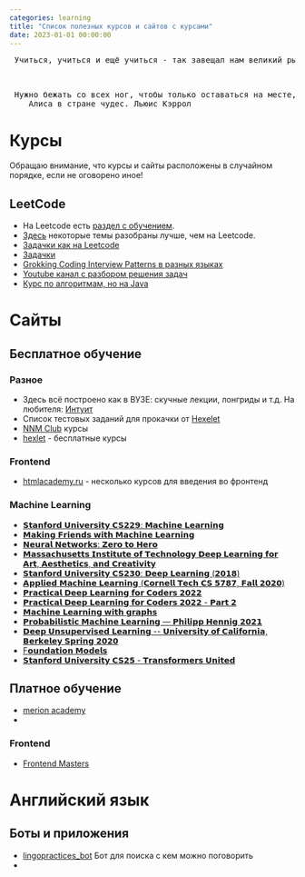 ```yaml
---
categories: learning
title: "Список полезных курсов и сайтов с курсами"
date: 2023-01-01 00:00:00
---
```


<pre>
 Учиться, учиться и ещё учиться - так завещал нам великий рынок!
</pre>

<br>

<pre>
 Нужно бежать со всех ног, чтобы только оставаться на месте, а чтобы куда-то попасть, надо бежать как минимум вдвое быстрее!
    Алиса в стране чудес. Льюис Кэррол
</pre>

# Курсы 

Обращаю внимание, что курсы и сайты расположены в случайном порядке, если не оговорено иное!

## LeetCode
* На Leetcode есть [раздел с обучением](https://leetcode.com/explore/learn/).
* [Здесь](https://labuladong.gitbook.io/algo-en/iii.-algorithmic-thinking/detailedbinarysearch) некоторые темы разобраны лучше, чем на Leetcode.
* [Задачки как на Leetcode](https://seanprashad.com/leetcode-patterns/)
* [Задачки](https://www.teamblind.com/post/New-Year-Gift---Curated-List-of-Top-100-LeetCode-Questions-to-Save-Your-Time-OaM1orEU)
* [Grokking Coding Interview Patterns в разных языках](https://www.educative.io/courses/grokking-the-coding-interview)
* [Youtube канал с разбором решения задач](https://www.youtube.com/c/neetcode)
* [Курс по алгоритмам, но на Java](https://www.coursera.org/learn/algorithms-part1#syllabus)

# Сайты

## Бесплатное обучение

### Разное

* Здесь всё построено как в ВУЗЕ: скучные лекции, лонгриды и т.д. На любителя: [Интуит](https://intuit.ru/i)
* Список тестовых заданий для прокачки от [Hexelet](https://github.com/Hexlet/ru-test-assignments)
* [NNM Club](https://nnmclub.to/forum/viewforum.php?f=463) курсы
* [hexlet](https://ru.hexlet.io/webinars) - бесплатные курсы

### Frontend
* [htmlacademy.ru](https://htmlacademy.ru/courses#fe-start) - несколько курсов для введения во фронтенд

### Machine Learning

* [𝗦𝘁𝗮𝗻𝗳𝗼𝗿𝗱 𝗨𝗻𝗶𝘃𝗲𝗿𝘀𝗶𝘁𝘆 𝗖𝗦𝟮𝟮𝟵: 𝗠𝗮𝗰𝗵𝗶𝗻𝗲 𝗟𝗲𝗮𝗿𝗻𝗶𝗻𝗴](https://www.youtube.com/playlist?list=PLoROMvodv4rMiGQp3WXShtMGgzqpfVfbU)
* [𝗠𝗮𝗸𝗶𝗻𝗴 𝗙𝗿𝗶𝗲𝗻𝗱𝘀 𝘄𝗶𝘁𝗵 𝗠𝗮𝗰𝗵𝗶𝗻𝗲 𝗟𝗲𝗮𝗿𝗻𝗶𝗻𝗴](https://www.youtube.com/playlist?list=PLRKtJ4IpxJpDxl0NTvNYQWKCYzHNuy2xG)
* [𝗡𝗲𝘂𝗿𝗮𝗹 𝗡𝗲𝘁𝘄𝗼𝗿𝗸𝘀: 𝗭𝗲𝗿𝗼 𝘁𝗼 𝗛𝗲𝗿𝗼](https://www.youtube.com/playlist?list=PLAqhIrjkxbuWI23v9cThsA9GvCAUhRvKZ)
* [𝗠𝗮𝘀𝘀𝗮𝗰𝗵𝘂𝘀𝗲𝘁𝘁𝘀 𝗜𝗻𝘀𝘁𝗶𝘁𝘂𝘁𝗲 𝗼𝗳 𝗧𝗲𝗰𝗵𝗻𝗼𝗹𝗼𝗴𝘆 𝗗𝗲𝗲𝗽 𝗟𝗲𝗮𝗿𝗻𝗶𝗻𝗴 𝗳𝗼𝗿 𝗔𝗿𝘁, 𝗔𝗲𝘀𝘁𝗵𝗲𝘁𝗶𝗰𝘀, 𝗮𝗻𝗱 𝗖𝗿𝗲𝗮𝘁𝗶𝘃𝗶𝘁𝘆](https://www.youtube.com/playlist?list=PLCpMvp7ftsnIbNwRnQJbDNRqO6qiN3EyH)
* [𝗦𝘁𝗮𝗻𝗳𝗼𝗿𝗱 𝗨𝗻𝗶𝘃𝗲𝗿𝘀𝗶𝘁𝘆 𝗖𝗦𝟮𝟯𝟬: 𝗗𝗲𝗲𝗽 𝗟𝗲𝗮𝗿𝗻𝗶𝗻𝗴 (𝟮𝟬𝟭𝟴)](https://www.youtube.com/playlist?list=PLoROMvodv4rOABXSygHTsbvUz4G_YQhOb)
* [𝗔𝗽𝗽𝗹𝗶𝗲𝗱 𝗠𝗮𝗰𝗵𝗶𝗻𝗲 𝗟𝗲𝗮𝗿𝗻𝗶𝗻𝗴 (𝗖𝗼𝗿𝗻𝗲𝗹𝗹 𝗧𝗲𝗰𝗵 𝗖𝗦 𝟱𝟳𝟴𝟳, 𝗙𝗮𝗹𝗹 𝟮𝟬𝟮𝟬)](https://www.youtube.com/playlist?list=PL2UML_KCiC0UlY7iCQDSiGDMovaupqc83)
* [𝗣𝗿𝗮𝗰𝘁𝗶𝗰𝗮𝗹 𝗗𝗲𝗲𝗽 𝗟𝗲𝗮𝗿𝗻𝗶𝗻𝗴 𝗳𝗼𝗿 𝗖𝗼𝗱𝗲𝗿𝘀 𝟮𝟬𝟮𝟮](https://www.youtube.com/playlist?list=PLfYUBJiXbdtSvpQjSnJJ_PmDQB_VyT5iU)
* [𝗣𝗿𝗮𝗰𝘁𝗶𝗰𝗮𝗹 𝗗𝗲𝗲𝗽 𝗟𝗲𝗮𝗿𝗻𝗶𝗻𝗴 𝗳𝗼𝗿 𝗖𝗼𝗱𝗲𝗿𝘀 𝟮𝟬𝟮𝟮 - 𝗣𝗮𝗿𝘁 𝟮](https://www.youtube.com/watch?v=_7rMfsA24Ls&ab_channel=JeremyHoward)
* [𝗠𝗮𝗰𝗵𝗶𝗻𝗲 𝗟𝗲𝗮𝗿𝗻𝗶𝗻𝗴 𝘄𝗶𝘁𝗵 𝗴𝗿𝗮𝗽𝗵𝘀](https://www.youtube.com/playlist?list=PLzrCXlf6ypbxS5OYOY3EN_0u2fDuIT6Gt)
* [𝗣𝗿𝗼𝗯𝗮𝗯𝗶𝗹𝗶𝘀𝘁𝗶𝗰 𝗠𝗮𝗰𝗵𝗶𝗻𝗲 𝗟𝗲𝗮𝗿𝗻𝗶𝗻𝗴 — 𝗣𝗵𝗶𝗹𝗶𝗽𝗽 𝗛𝗲𝗻𝗻𝗶𝗴 𝟮𝟬𝟮𝟭](https://www.youtube.com/playlist?list=PL05umP7R6ij1tHaOFY96m5uX3J21a6yNd)
* [𝗗𝗲𝗲𝗽 𝗨𝗻𝘀𝘂𝗽𝗲𝗿𝘃𝗶𝘀𝗲𝗱 𝗟𝗲𝗮𝗿𝗻𝗶𝗻𝗴 -- 𝗨𝗻𝗶𝘃𝗲𝗿𝘀𝗶𝘁𝘆 𝗼𝗳 𝗖𝗮𝗹𝗶𝗳𝗼𝗿𝗻𝗶𝗮, 𝗕𝗲𝗿𝗸𝗲𝗹𝗲𝘆 𝗦𝗽𝗿𝗶𝗻𝗴 𝟮𝟬𝟮𝟬](https://www.youtube.com/playlist?list=PLwRJQ4m4UJjPiJP3691u-qWwPGVKzSlNP)
* [F𝗼𝘂𝗻𝗱𝗮𝘁𝗶𝗼𝗻 𝗠𝗼𝗱𝗲𝗹𝘀](https://www.youtube.com/playlist?list=PL9t0xVFP90GD8hox0KipBkJcLX_C3ja67)
* [𝗦𝘁𝗮𝗻𝗳𝗼𝗿𝗱 𝗨𝗻𝗶𝘃𝗲𝗿𝘀𝗶𝘁𝘆 𝗖𝗦𝟮𝟱 - 𝗧𝗿𝗮𝗻𝘀𝗳𝗼𝗿𝗺𝗲𝗿𝘀 𝗨𝗻𝗶𝘁𝗲𝗱](https://www.youtube.com/playlist?list=PLoROMvodv4rNiJRchCzutFw5ItR_Z27CM)

## Платное обучение

* [merion academy](https://wiki.merionet.ru/merion-academy/)
* []()

### Frontend

* [Frontend Masters](https://frontendmasters.com/)


# Английский язык
## Боты и приложения
* [lingopractices_bot](https://t.me/lingopractices_bot) Бот для поиска с кем можно поговорить
* 